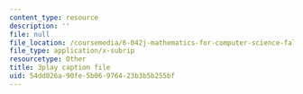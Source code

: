 ```yaml
---
content_type: resource
description: ''
file: null
file_location: /coursemedia/6-042j-mathematics-for-computer-science-fall-2010/54dd026a90fe5b06976423b3b5b255bf_gGlMSe7uEkA.vtt
file_type: application/x-subrip
resourcetype: Other
title: 3play caption file
uid: 54dd026a-90fe-5b06-9764-23b3b5b255bf
---
```

